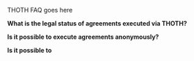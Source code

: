 THOTH FAQ goes here

<b>What is the legal status of agreements executed via THOTH?</b>

<b>Is it possible to execute agreements anonymously?</b>

<b>Is it possible to 
